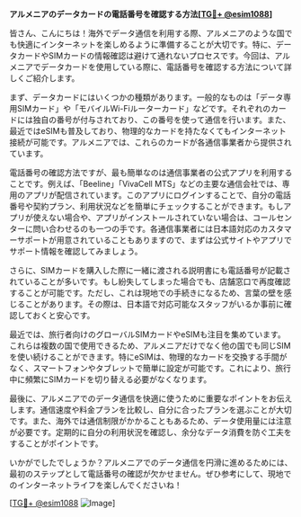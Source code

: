 **アルメニアのデータカードの電話番号を確認する方法[[TG💪+ @esim1088](https://t.me/s/esim1088)]**

皆さん、こんにちは！海外でデータ通信を利用する際、アルメニアのような国でも快適にインターネットを楽しめるように準備することが大切です。特に、データカードやSIMカードの情報確認は避けて通れないプロセスです。今回は、アルメニアでデータカードを使用している際に、電話番号を確認する方法について詳しくご紹介します。

まず、データカードにはいくつかの種類があります。一般的なものは「データ専用SIMカード」や「モバイルWi-Fiルーターカード」などです。それぞれのカードには独自の番号が付与されており、この番号を使って通信を行います。また、最近ではeSIMも普及しており、物理的なカードを持たなくてもインターネット接続が可能です。アルメニアでは、これらのカードが各通信事業者から提供されています。

電話番号の確認方法ですが、最も簡単なのは通信事業者の公式アプリを利用することです。例えば、「Beeline」「VivaCell MTS」などの主要な通信会社では、専用のアプリが配信されています。このアプリにログインすることで、自分の電話番号や契約プラン、利用状況などを簡単にチェックすることができます。もしアプリが使えない場合や、アプリがインストールされていない場合は、コールセンターに問い合わせるのも一つの手です。各通信事業者には日本語対応のカスタマーサポートが用意されていることもありますので、まずは公式サイトやアプリでサポート情報を確認してみましょう。

さらに、SIMカードを購入した際に一緒に渡される説明書にも電話番号が記載されていることが多いです。もし紛失してしまった場合でも、店舗窓口で再度確認することが可能です。ただし、これは現地での手続きになるため、言葉の壁を感じることがあります。その際は、日本語で対応可能なスタッフがいるか事前に確認しておくと安心です。

最近では、旅行者向けのグローバルSIMカードやeSIMも注目を集めています。これらは複数の国で使用できるため、アルメニアだけでなく他の国でも同じSIMを使い続けることができます。特にeSIMは、物理的なカードを交換する手間がなく、スマートフォンやタブレットで簡単に設定が可能です。これにより、旅行中に頻繁にSIMカードを切り替える必要がなくなります。

最後に、アルメニアでのデータ通信を快適に使うために重要なポイントをお伝えします。通信速度や料金プランを比較し、自分に合ったプランを選ぶことが大切です。また、海外では通信制限がかかることもあるため、データ使用量には注意が必要です。定期的に自分の利用状況を確認し、余分なデータ消費を防ぐ工夫をすることがポイントです。

いかがでしたでしょうか？アルメニアでのデータ通信を円滑に進めるためには、最初のステップとして電話番号の確認が欠かせません。ぜひ参考にして、現地でのインターネットライフを楽しんでくださいね！

[[TG💪+ @esim1088](https://t.me/s/esim1088) ![Image](https://i.postimg.cc/Y0z9fWf4/image.png)]
